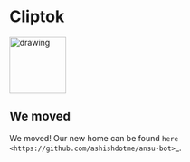 Cliptok
=======================

<p align="left">
  <img src="https://ashishdotme-assets.s3.ap-south-1.amazonaws.com/logo.png" alt="drawing" width="100"/>
</p>

We moved
--------

We moved! Our new home can be found `here <https://github.com/ashishdotme/ansu-bot>`_.